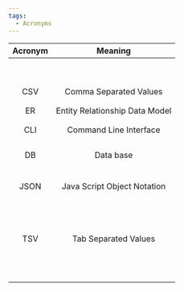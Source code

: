 ```yaml
---
tags:
  - Acronyms
---
```


| **Acronym** | **Meaning** |
|:-:|:-:|
| | |
| | |
| | |
| | |
| | |
| | |
| | |
| | |
| | |
|CSV | Comma Separated Values |
| | |
| | |
|ER | Entity Relationship Data Model |
| | |
| | |
|CLI |Command Line Interface |
| | |
| | |
| | |
| | |
|DB |Data base |
| | |
| | |
| | |
| | |
| | |
| | |
|JSON | Java Script Object Notation |
| | |
| | |
| | |
| | |
| | |
| | |
| | |
| | |
| | |
| | |
| | |
| | |
| | |
|TSV | Tab Separated Values|
| | |
| | |
| | |
| | |
| | |
| | |
| | |
| | |
| | |
| | |
| | |
| | |



